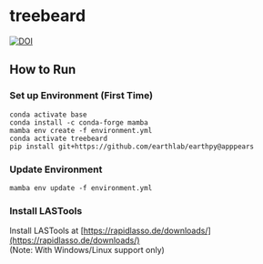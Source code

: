 # treebeard

[![DOI](https://zenodo.org/badge/783989380.svg)](https://zenodo.org/doi/10.5281/zenodo.11107001)

## How to Run

### Set up Environment (First Time)
```
conda activate base
conda install -c conda-forge mamba
mamba env create -f environment.yml
conda activate treebeard
pip install git+https://github.com/earthlab/earthpy@apppears
```

### Update Environment
```
mamba env update -f environment.yml
```

### Install LASTools

Install LASTools at [https://rapidlasso.de/downloads/](https://rapidlasso.de/downloads/)  
(Note: With Windows/Linux support only)